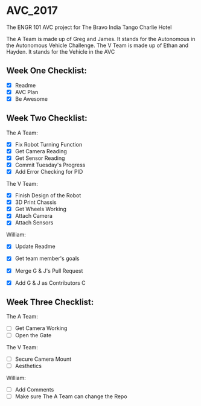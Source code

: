 # AVC_2017
The ENGR 101 AVC project for The Bravo India Tango Charlie Hotel

The A Team is made up of Greg and James. It stands for the Autonomous in the Autonomous Vehicle Challenge.
The V Team is made up of Ethan and Hayden. It stands for the Vehicle in the AVC

## Week One Checklist:

- [x] Readme
- [x] AVC Plan
- [x] Be Awesome

## Week Two Checklist:

The A Team:
- [x] Fix Robot Turning Function
- [x] Get Camera Reading
- [x] Get Sensor Reading
- [x] Commit Tuesday's Progress
- [x] Add Error Checking for PID

The V Team:
- [x] Finish Design of the Robot 
- [x] 3D Print Chassis
- [x] Get Wheels Working
- [x] Attach Camera
- [x] Attach Sensors

William:
- [x] Update Readme
- [x] Get team member's goals
- [x] Merge G & J's Pull Request
- [x] Add G & J as Contributors C


## Week Three Checklist:

The A Team:
- [ ] Get Camera Working
- [ ] Open the Gate

The V Team:
- [ ] Secure Camera Mount 
- [ ] Aesthetics

William:
- [ ] Add Comments
- [ ] Make sure The A Team can change the Repo
